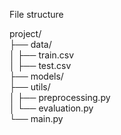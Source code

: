 File structure  

project/  
├── data/  
│   ├── train.csv  
│   ├── test.csv  
├── models/  
├── utils/  
│   ├── preprocessing.py  
│   └── evaluation.py  
└── main.py  
  
